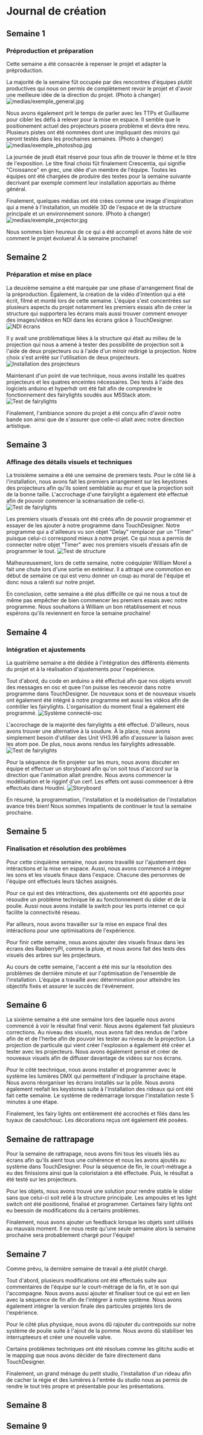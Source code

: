 # Journal de création

## Semaine 1
### Préproduction et préparation

Cette semaine a été consacrée à repenser le projet et adapter la préproduction.

La majorité de la semaine fût occupée par des rencontres d'équipes plutôt productives qui nous on permis de complètement revoir le projet et d'avoir une meilleure idée de la direction du projet.
(Photo à changer)
![medias/exemple_general.jpg](https://github.com/Iteration6/Effet-Papillon/blob/bff25fd46ef8aaab2b5f28a35b97eb95d7b22ec0/docs/journaux/medias/bolduc_s1_brainstorm.jpg)

Nous avons également prit le temps de parler avec les TTPs et Guillaume pour cibler les défis à relever pour la mise en espace. Il semble que le positionement actuel des projecteurs posera problème et devra être revu. Plusieurs pistes ont été nommées dont une impliquant des miroirs qui seront testés dans les prochaines semaines.
(Photo à changer)
![medias/exemple_photoshop.jpg](https://github.com/Iteration6/Effet-Papillon/blob/bff25fd46ef8aaab2b5f28a35b97eb95d7b22ec0/docs/journaux/medias/grand_studio_setup_01.jpg)

La journée de jeudi était réservé pour tous afin de trouver le thème et le titre de l'exposition. Le titre final choisi fût finalement Crescentia, qui signifie "Croissance" en grec, une idée d'un membre de l'équipe. Toutes les équipes ont été chargées de produire des textes pour la semaine suivante decrivant par exemple comment leur installation apportais au thème général.

Finalement, quelques médias ont été crées comme une image d'inspiration qui a mené à l'installation, un modèle 3D de l'espace et de la structure principale et un environnement sonore.
(Photo à changer)
![medias/exemple_projector.jpg](https://github.com/Iteration6/Effet-Papillon/blob/bff25fd46ef8aaab2b5f28a35b97eb95d7b22ec0/docs/journaux/medias/art_petit_studio.png)

Nous sommes bien heureux de ce qui a été accompli et avons hâte de voir comment le projet évoluera! À la semaine prochaine!

## Semaine 2
### Préparation et mise en place

La deuxième semaine a été marquée par une phase d'arrangement final de la préproduction. Également, la création de la vidéo d'intention qui a été écrit, filmé et monté lors de cette semaine. L'équipe s'est concentrées sur plusieurs aspects du projet notamment les premiers essais afin de créer la structure qui supportera les écrans mais aussi trouver comment envoyer des images/vidéos en NDI dans les écrans grâce à TouchDesigner.
![NDI écrans](medias/pi-ndi.jpg)

Il y avait une problèmatique liées à la structure qui était au milieu de la projection qui nous a amené à tester des possibilité de projection soit à l'aide de deux projecteurs ou à l'aide d'un miroir redirigé la projection. Notre choix s'est arrêté sur l'utilisation de deux projecteurs.
![Installation des projecteurs](medias/instal-projecteurs.jpg)

Maintenant d'un point de vue technique, nous avons installé les quatres projecteurs et les quatres enceintes nécessaires. Des tests à l'aide des logiciels arduino et hyperhdr ont été fait afin de comprendre le fonctionnement des fairylights soudés aux M5Stack atom.
![Test de fairylights](medias/fairylight1.jpg)

Finalement, l'ambiance sonore du projet a été conçu afin d'avoir notre bande son ainsi que de s'assurer que celle-ci allait avec notre direction artistique.

## Semaine 3
### Affinage des détails visuels et techniques

La troisième semaine a été une semaine de premiers tests. Pour le côté lié à l'installation, nous avons fait les premiers arrangement sur les keystones des projecteurs afin qu'ils soient semblable au mur et que la projection soit de la bonne taille. L'accrochage d'une fairylight a également été effectué afin de pouvoir commencer la scénarisation de celle-ci.
![Test de fairylights](medias/une_fairylight.jpg)

Les premiers visuels d'essais ont été créés afin de pouvoir programmer et essayer de les ajouter à notre programme dans TouchDesigner. Notre programme qui a d'ailleeurs vu son objet "Delay" remplacer par un "Timer" puisque celui-ci correspond mieux à notre projet. Ce qui nous a permis de connecter notre objet "Timer" avec nos premiers visuels d'essais afin de programmer le tout.
![Test de structure](medias/structure-test.jpg)

Malheureusement, lors de cette semaine, notre coéquipier William Morel a fait une chute lors d'une sortie en extérieur. Il a attrapé une commotion en début de semaine ce qui est venu donner un coup au moral de l'équipe et donc nous a ralenti sur notre projet. 

En conclusion, cette semaine a été plus difficille ce qui ne nous a tout de même pas empêcher de bien commencer les premiers essais avec notre programme. Nous souhaitons à William un bon rétablissement et nous espérons qu'ils reviennent en force la semaine prochaine!

## Semaine 4
### Intégration et ajustements

La quatrième semaine a été dédiée à l'intégration des différents éléments du projet et à la réalisation d'ajustements pour l'expérience.

Tout d'abord, du code en arduino a été effectué afin que nos objets envoit des messages en osc et quee l'on puisse les reecevoir dans notre programme dans TouchDesigner. De nouveaux sons et de nouveaux visuels ont également été intégré à notre programme eet aussi les vidéos afin de contrôler les fairylights. L'organisation du moment final a également été programmé.
![Système connecté-osc](medias/bolduc_semaine4_1.png)

L'accrochage de la majorité des fairylights a été effectué. D'ailleurs, nous avons trouver une alternative à la soudure. À la place, nous avons simplement besoin d'utiliser des Unit VH3.96 afin d'asssurer la liaison avec les atom poe. De plus, nous avons rendus les fairylights adressable.
![Test de fairylights](medias/fairylight_accrocher.jpg)

Pour la séquence de fin projeter sur les murs, nous avons discuter en équipe et effectuer un storyboard afin qu'on soit tous d'accord sur la direction que l'animation allait prendre. Nous avons commencer la modélisation et le rigginf d'un cerf. Les effets ont aussi commeencer à être effectués dans Houdini.
![Storyboard](../journaux/medias/storyboard.png)

En résumé, la programmation, l'installation et la modélisation de l'installation avance très bien! Nous sommes impatients de continuer le tout la semaine prochaine.

## Semaine 5
### Finalisation et résolution des problèmes

Pour cette cinquième semaine, nous avons travaillé sur l'ajustement des intéractions et la mise en espace. Aussi, nous avons commencé à intégrer les sons et les visuels finaux dans l'espace. Chacune des personnes de l'équipe ont effectués leurs tâches assignés.

Pour ce qui est des intéractions, des ajustements ont été apportés pour résoudre un problème technique lié au fonctionnement du slider et de la poulie. Aussi nous avons installé la switch pour les ports internet ce qui facilite la connectivité réseau.

Par ailleurs, nous avons travailler sur la mise en espace final des intéractions pour une optimisations de l'expérience.

Pour finir cette semaine, nous avons ajouter des visuels finaux dans les écrans des RasberryPI, comme la pluie, et nous avons fait des tests des visuels des arbres sur les projecteurs.

Au cours de cette semaine, l'accent a été mis sur la résolution des problèmes de dernière minute et sur l'optimisation de l'ensemble de l'installation. L'équipe a travaillé avec détermination pour atteindre les objectifs fixés et assurer le succès de l'événement.

## Semaine 6
La sixième semaine a été une semaine lors dee laquelle nous avons commencé à voir le résultat final venir. Nous avons également fait plusieurs corrections. Au niveau des visuels, nous avons fait des rendus de l'arbre afin de et de l'herbe afin de pouvoir les tester au niveau de la projection. La projection de particule qui vient créer l'explosion a également été créer et tester avec les projecteurs. Nous avons également pensé et créer de nouveaux visuels afin de diffuser davantage de vidéos sur nos écrans.

Pour le côté teechnique, nous avons installer et programmer avec le système les lumières DMX qui permettent d'indiquer la prochaine étape. Nous avons réorganiser les écrans installés sur la pôle. Nous avons également reefait les keystones suite à l'installation des rideaux qui ont été fait cette semaine. Le système de redémarrage lorsque l'installation reste 5 minutes à une étape.

Finalement, les fairy lights ont entièrement été accrochés et filés dans les tuyaux de caoutchouc. Les décorations reçus ont également été posées.

## Semaine de rattrapage
Pour la semaine de rattrapage, nous avons fini tous les visuels liés au écrans afin  qu'ils aient tous une cohérence et nous les avons ajoutés au système dans TouchDesigner. Pour la séquence de fin, le court-métrage a eu des finissions ainsi que la coloristaion a été effectuée. Puis, le résultat a été testé sur les projecteurs.

Pour les objets, nous avons trouvé une solution pour rendre stable le slider sans que celui-ci soit relié à la structure principale. Les ampoules et les light switch ont été positionné, finalisé et programmer. Certaines fairy lights ont eu beesoin de modifications du à certains problèmes.

Finalement, nous avons ajouter un feedback lorsque les objets sont utilisés au mauvais moment. Il ne nous reste qu'une seule semaine alors la semaine prochaine sera probablement chargé pour l'équipe!

## Semaine 7

Comme prévu, la dernière semaine de travail a été plutôt chargé.

Tout d'abord, plusieurs modifications ont été effectués suite aux commentaires de l'équipe sur le court-métrage de la fin, et le son qui l'accompagne. Nous avons aussi ajouter et finaliser tout ce qui est en lien avec la séquence de fin afin de l'intégrer à notre système. Nous avons également intégrer la version finale des particules projetés lors de l'expérience.

Pour le côté plus physique, nous avons dû rajouter du contrepoids sur notre système de poulie suite à l'ajout de la pomme. Nous avons dû stabiliser les interrupteeurs et créer une nouvelle valve. 

Certains problèmes techniques ont été résolues comme les glitchs audio et le mapping que nous avons décider de faire directement dans TouchDesigner.

Finalement, un grand ménage du petit studio, l'installation d'un rideau afin de cacher la régie et des lumières à l'entrée du studio nous as permis de rendre le tout très propre et présentable pour les présentations.

## Semaine 8

## Semaine 9






